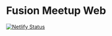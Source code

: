 # Fusion Meetup Web

[![Netlify Status](https://api.netlify.com/api/v1/badges/0545cf64-ed49-464a-9a89-2a4f3fb3dcef/deploy-status)](https://app.netlify.com/sites/fusion-meetup-web-staging/deploys)
